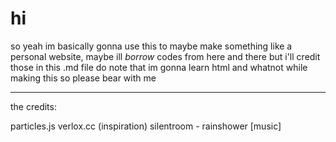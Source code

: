 # hi

so yeah im basically gonna use this to maybe make something like a personal website, maybe ill *borrow* codes from here and there but i'll credit those in this .md file
do note that im gonna learn html and whatnot while making this so please bear with me

---

the credits:

particles.js
verlox.cc (inspiration)
silentroom - rainshower [music]